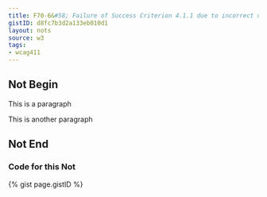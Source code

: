 ```yaml
---
title: F70-6&#58; Failure of Success Criterion 4.1.1 due to incorrect use of start and end tags or attribute markup
gistID: d8fc7b3d2a133eb010d1
layout: nots
source: w3
tags:
- wcag411
---
```


<h2 aria-describedby="{{ page.gistID }}">Not Begin</h2>
<div class="rendered-not">
<p>This is a paragraph
<p>This is another paragraph</p>
</div> <!-- rendered-not -->

<h2 aria-describedby="{{ page.gistID }}">Not End</h2>

<h3 aria-describedby="{{ page.gistID }}">Code for this Not</h3>
{% gist page.gistID %}